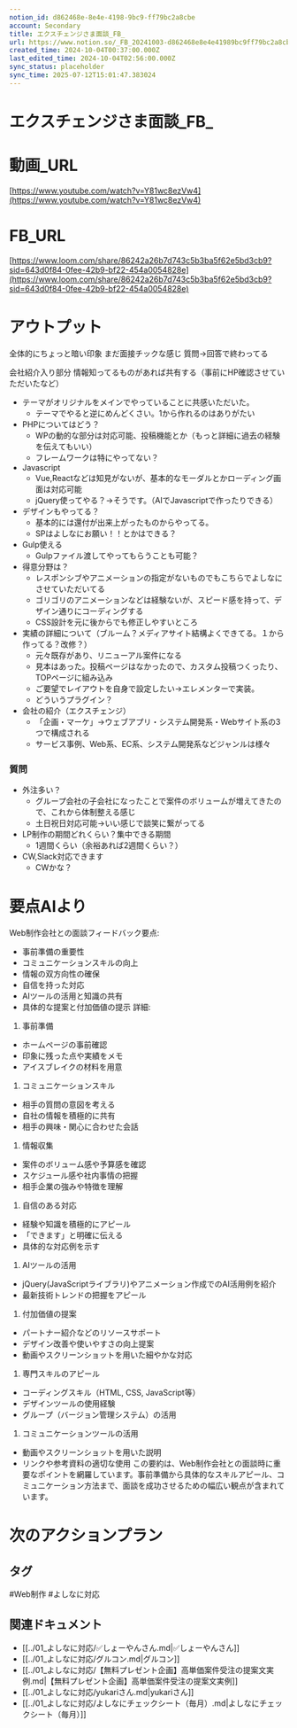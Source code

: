 ```yaml
---
notion_id: d862468e-8e4e-4198-9bc9-ff79bc2a8cbe
account: Secondary
title: エクスチェンジさま面談_FB_
url: https://www.notion.so/_FB_20241003-d862468e8e4e41989bc9ff79bc2a8cbe
created_time: 2024-10-04T00:37:00.000Z
last_edited_time: 2024-10-04T02:56:00.000Z
sync_status: placeholder
sync_time: 2025-07-12T15:01:47.383024
---
```

# エクスチェンジさま面談_FB_

# 動画_URL
[https://www.youtube.com/watch?v=Y81wc8ezVw4](https://www.youtube.com/watch?v=Y81wc8ezVw4)
# FB_URL
[https://www.loom.com/share/86242a26b7d743c5b3ba5f62e5bd3cb9?sid=643d0f84-0fee-42b9-bf22-454a0054828e](https://www.loom.com/share/86242a26b7d743c5b3ba5f62e5bd3cb9?sid=643d0f84-0fee-42b9-bf22-454a0054828e)
# アウトプット
全体的にちょっと暗い印象
まだ面接チックな感じ
  質問→回答で終わってる
  
会社紹介入り部分
  情報知ってるものがあれば共有する（事前にHP確認させていただいたなど）
- テーマがオリジナルをメインでやっていることに共感いただいた。
  - テーマでやると逆にめんどくさい。1から作れるのはありがたい
- PHPについてはどう？
  - WPの動的な部分は対応可能、⁨⁩投稿機能とか（もっと詳細に過去の経験を伝えてもいい）
  - フレームワークは特にやってない？
- Javascript
  - Vue,Reactなどは知見がないが、基本的なモーダルとかローディング画面は対応可能
  - jQuery使ってやる？→そうです。（AIでJavascriptで作ったりできる）
- デザインもやってる？
  - 基本的には還付が出来上がったものからやってる。
  - SPはよしなにお願い！！とかはできる？
- Gulp使える
  - Gulpファイル渡してやってもらうことも可能？
- 得意分野は？
  - レスポンシブやアニメーションの指定がないものでもこちらでよしなにさせていただいてる
  - ゴリゴリのアニメーションなどは経験ないが、スピード感を持って、デザイン通りにコーディングする
  - CSS設計を元に後からでも修正しやすいところ
- 実績の詳細について（ブルーム？メディアサイト結構よくできてる。１から作ってる？改修？）
  - 元々既存があり、リニューアル案件になる
  - 見本はあった。投稿ページはなかったので、カスタム投稿つくったり、TOPページに組み込み
  - ご要望でレイアウトを自身で設定したい→エレメンターで実装。
  - どういうプラグイン？
- 会社の紹介（エクスチェンジ）
  - 「企画・マーケ」→ウェブアプリ・システム開発系・Webサイト系の3つで構成される
  - サービス事例、Web系、EC系、システム開発系などジャンルは様々
### 質問
- 外注多い？
  - グループ会社の子会社になったことで案件のボリュームが増えてきたので、これから体制整える感じ
  - 土日祝日対応可能→いい感じで談笑に繋がってる
- LP制作の期間どれくらい？集中できる期間
  - 1週間くらい（余裕あれば2週間くらい？）
- CW,Slack対応できます
  - CWかな？
# 要点AIより
Web制作会社との面談フィードバック要点:
- 事前準備の重要性
- コミュニケーションスキルの向上
- 情報の双方向性の確保
- 自信を持った対応
- AIツールの活用と知識の共有
- 具体的な提案と付加価値の提示
詳細:
1. 事前準備
  - ホームページの事前確認
  - 印象に残った点や実績をメモ
  - アイスブレイクの材料を用意
1. コミュニケーションスキル
  - 相手の質問の意図を考える
  - 自社の情報を積極的に共有
  - 相手の興味・関心に合わせた会話
1. 情報収集
  - 案件のボリューム感や予算感を確認
  - スケジュール感や社内事情の把握
  - 相手企業の強みや特徴を理解
1. 自信のある対応
  - 経験や知識を積極的にアピール
  - 「できます」と明確に伝える
  - 具体的な対応例を示す
1. AIツールの活用
  - jQuery(JavaScriptライブラリ)やアニメーション作成でのAI活用例を紹介
  - 最新技術トレンドの把握をアピール
1. 付加価値の提案
  - パートナー紹介などのリソースサポート
  - デザイン改善や使いやすさの向上提案
  - 動画やスクリーンショットを用いた細やかな対応
1. 専門スキルのアピール
  - コーディングスキル（HTML, CSS, JavaScript等）
  - デザインツールの使用経験
  - グループ（バージョン管理システム）の活用
1. コミュニケーションツールの活用
  - 動画やスクリーンショットを用いた説明
  - リンクや参考資料の適切な使用
この要約は、Web制作会社との面談時に重要なポイントを網羅しています。事前準備から具体的なスキルアピール、コミュニケーション方法まで、面談を成功させるための幅広い観点が含まれています。
# 次のアクションプラン

## タグ

#Web制作 #よしなに対応 

## 関連ドキュメント

- [[../01_よしなに対応/✅しょーやんさん.md|✅しょーやんさん]]
- [[../01_よしなに対応/グルコン.md|グルコン]]
- [[../01_よしなに対応/【無料プレゼント企画】高単価案件受注の提案文実例.md|【無料プレゼント企画】高単価案件受注の提案文実例]]
- [[../01_よしなに対応/yukariさん.md|yukariさん]]
- [[../01_よしなに対応/よしなにチェックシート（毎月）.md|よしなにチェックシート（毎月）]]
